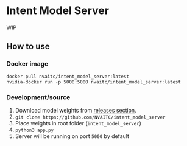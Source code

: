 # Intent Model Server

WIP

## How to use

### Docker image

```shell
docker pull nvaitc/intent_model_server:latest
nvidia-docker run -p 5000:5000 nvaitc/intent_model_server:latest
```

### Development/source

1. Download model weights from [releases section](https://github.com/NVAITC/intent_model_server/releases).
2. `git clone https://github.com/NVAITC/intent_model_server`
3. Place weights in root folder (`intent_model_server`)
4. `python3 app.py`
5. Server will be running on port `5000` by default


